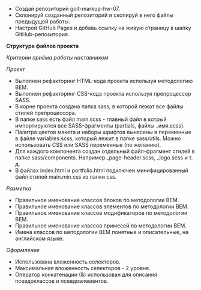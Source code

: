 - Создай репозиторий goit-markup-hw-07.
- Склонируй созданный репозиторий и скопируй в него файлы предыдущей работы.
- Настрой GitHub Pages и добавь ссылку на живую страницу в шапку GitHub-репозитория.

**Структура файлов проекта**

_Критерии приёма работы наставником_

_Проект_

- Выполнен рефакторинг HTML-кода проекта используя методологию BEM.
- Выполнен рефакторинг CSS-кода проекта используя препроцессор SASS.
- В корне проекта создана папка sass, в которой лежат все файлы стилей препроцессора.
- В папке sass есть файл main.scss - главный файл в котрый импортируются все SASS-фрагменты (partials, файлы \_имя.scss).
- Палитра цветов макета и наборы шрифтов вынесены в переменные в файле variables.scss, который лежит в папке sass/utils. Можно использовать CSS или SASS переменные (по желанию).
- Для каждого компонента создан отдельный файл-фрагмент стилей в папке sass/components. Например \_page-header.scss, \_logo.scss и т. д.
- В файлах index.html и portfolio.html подключен минифицированный файл стилей main.min.css из папки css.

_Разметка_

- Правильное именование классов блоков по методологии BEM.
- Правильное именование классов элементов по методологии BEM.
- Правильное именование классов модификаторов по методологии BEM.
- Правильное именование классов примесей по методологии BEM.
- Имена классов по методологии BEM понятные и описательные, на английском языке.

_Оформление_

- Использована вложенность селекторов.
- Максимальная вложенность селекторов - 2 уровня.
- Оператор конкатенации (&) использован для описания псевдоклассов и псевдоэлементов.
